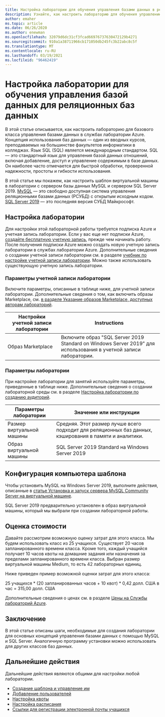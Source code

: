 ```yaml
---
title: Настройка лаборатории для обучения управления базами данных в реляционных базах данных | Документация Майкрософт
description: Узнайте, как настроить лабораторию для обучения управлению реляционными базами данных.
author: emaher
ms.topic: article
ms.date: 06/26/2020
ms.author: enewman
ms.openlocfilehash: 32079d6dc31cf3fcad66976737630472129b4271
ms.sourcegitcommit: 910a1a38711966cb171050db245fc3b22abc8c5f
ms.translationtype: MT
ms.contentlocale: ru-RU
ms.lasthandoff: 03/19/2021
ms.locfileid: "96462419"
---
```

# <a name="set-up-a-lab-to-teach-database-management-for-relational-databases"></a>Настройка лаборатории для обучения управления базой данных для реляционных баз данных

В этой статье описывается, как настроить лабораторию для базового класса управления базами данных в службах лаборатории Azure. Концепция использования баз данных — один из вводных курсов, преподаваемых на большинстве факультетов информатики в колледжах. Язык SQL (SQL) является международным стандартом. SQL — это стандартный язык для управления базой данных отношений, включая добавление, доступ и управление содержимым в базе данных.  Он наиболее часто отмечается для быстрой обработки, проверенной надежности, простоты и гибкости использования.

В этой статье мы покажем, как настроить шаблон виртуальной машины в лаборатории с сервером базы данных MySQL и сервером SQL Server 2019.  [MySQL](https://www.mysql.com/) — это свободно доступная система управления реляционными базами данных (РСУБД) с открытым исходным кодом.  [SQL Server 2019](https://www.microsoft.com/sql-server/sql-server-2019) — это последняя версия СУБД Майкрософт.

## <a name="lab-configuration"></a>Настройка лаборатории

Для настройки этой лабораторной работы требуется подписка Azure и учетная запись лаборатории. Если у вас еще нет подписки Azure, [создайте бесплатную учетную запись](https://azure.microsoft.com/free/), прежде чем начинать работу. После получения подписки Azure можно создать новую учетную запись лаборатории в службах лаборатории Azure. Дополнительные сведения о создании учетной записи лаборатории см. в разделе [учебник по настройке учетной записи лаборатории](tutorial-setup-lab-account.md).  Можно также использовать существующую учетную запись лаборатории.

### <a name="lab-account-settings"></a>Параметры учетной записи лаборатории

Включите параметры, описанные в таблице ниже, для учетной записи лаборатории. Дополнительные сведения о том, как включить образы Marketplace, см. [в разделе Указание образов Marketplace, доступных авторам лабораторий](./specify-marketplace-images.md).

| Настройки учетной записи лаборатории | Instructions |
| ------------------- | ------------ |
|Образ Marketplace| Включите образ "SQL Server 2019 Standard on Windows Server 2019" для использования в учетной записи лаборатории.|

### <a name="lab-settings"></a>Параметры лаборатории

При настройке лаборатории для занятий используйте параметры, приведенные в таблице ниже.  Дополнительные сведения о создании лабораторной среды см. в разделе [Настройка лаборатории по созданию аудиторий](tutorial-setup-classroom-lab.md).

| Параметры лаборатории | Значение или инструкции |
| ------------ | ------------------ |
|Размер виртуальной машины| Средняя. Этот размер лучше всего подходит для реляционных баз данных, кэширования в памяти и аналитики.|
|Образ виртуальной машины| SQL Server 2019 Standard на Windows Server 2019|

## <a name="template-machine-configuration"></a>Конфигурация компьютера шаблона

Чтобы установить MySQL на Windows Server 2019, выполните действия, описанные в [статье Установка и запуск сервера MySQL Community Server на виртуальной машине](/previous-versions/azure/virtual-machines/windows/classic/mysql-2008r2?toc=%2fazure%2fvirtual-machines%2fwindows%2fclassic%2ftoc.json#install-and-run-mysql-community-server-on-the-virtual-machine).

SQL Server 2019 предварительно установлен в образ виртуальной машины, который мы выбрали при создании лабораторной работы.

## <a name="cost-estimate"></a>Оценка стоимости

Давайте рассмотрим возможную оценку затрат для этого класса.  Мы будем использовать класс из 25 учащихся.  Существует 20 часов запланированного времени класса.  Кроме того, каждый учащийся получает 10 часов квоты на домашние задания или назначения за пределами запланированного времени класса.  Выбран размер виртуальной машины Medium, то есть 42 лабораторных единиц.

Ниже приведен пример возможной оценки затрат для этого класса:

25 учащихся \* (20 запланированных часов + 10 квот) \* 0,42 долл. США в час = 315,00 долл. США

Дополнительные сведения о ценах см. в разделе [Цены на Службы лабораторий Azure](https://azure.microsoft.com/pricing/details/lab-services/).

## <a name="conclusion"></a>Заключение

В этой статье описаны шаги, необходимые для создания лаборатории для основных концепций управления базами данных с помощью MySQL и SQL Server. Аналогичную программу установки можно использовать для других классов баз данных.

## <a name="next-steps"></a>Дальнейшие действия

Дальнейшие действия являются общими для настройки любой лаборатории.

- [Создание шаблона и управление им](how-to-create-manage-template.md)
- [Добавление пользователей](tutorial-setup-classroom-lab.md#add-users-to-the-lab)
- [Настройка квоты](how-to-configure-student-usage.md#set-quotas-for-users)
- [Настройка расписания](tutorial-setup-classroom-lab.md#set-a-schedule-for-the-lab)
- [Ссылки для регистрации электронной почты учащихся](how-to-configure-student-usage.md#send-invitations-to-users)
